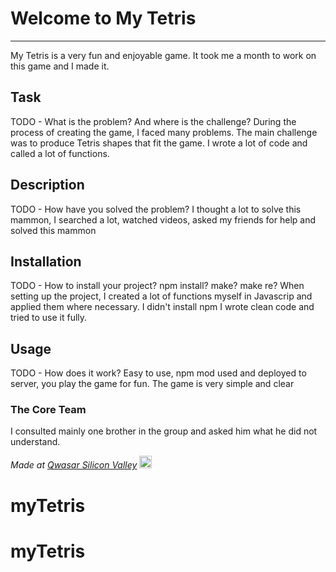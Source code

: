 # Welcome to My Tetris
***
My Tetris is a very fun and enjoyable game. It took me a month to work on this game and I made it.
## Task
TODO - What is the problem? And where is the challenge?
During the process of creating the game, I faced many problems. The main challenge was to produce Tetris shapes that fit the game. I wrote a lot of code and called a lot of functions.
## Description
TODO - How have you solved the problem?
I thought a lot to solve this mammon, I searched a lot, watched videos, asked my friends for help and solved this mammon
## Installation
TODO - How to install your project? npm install? make? make re?
When setting up the project, I created a lot of functions myself in Javascrip and applied them where necessary. I didn't install npm I wrote clean code and tried to use it fully.
## Usage
TODO - How does it work?
Easy to use, npm mod used and deployed to server, you play the game for fun. The game is very simple and clear



### The Core Team
I consulted mainly one brother in the group and asked him what he did not understand.

<span><i>Made at <a href='https://qwasar.io'>Qwasar Silicon Valley</a></i></span>
<span><img alt='Qwasar Silicon Valley Logo' src='https://storage.googleapis.com/qwasar-public/qwasar-logo_50x50.png' width='20px'></span>
# myTetris
# myTetris

